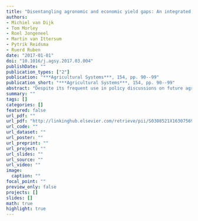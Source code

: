 ```yaml
---
title: "Disentangling agronomic and economic yield gaps: An integrated framework and application"
authors: 
- Michiel van Dijk
- Tom Morley
- Roel Jongeneel
- Martin van Ittersum
- Pytrik Reidsma
- Ruerd Ruben
date: "2017-01-01"
doi: "10.1016/j.agsy.2017.03.004"
publishDate: ""
publication_types: ["2"]
publication: "***Agricultural Systems***, 154, pp. 90--99"
publication_short: "***Agricultural Systems***, 154, pp. 90--99"
abstract: "Despite its frequent use in policy discussions on future agricultural production, both the concept of the yield gap and its determinants are understood differently by economists and agronomists. This study provides a micro-level framework that disentangles and integrates agronomic and economic approaches to yield gap measurement. It decomposes the conventional yield gap indicator into four components that together provide a better understanding of why actual farm yield falls below potential: (1) the technical efficiency yield gap, (2) the allocative yield gap, (3) the economic yield gap and (4) the technology yield gap. The results can be used to inform targeted policy and farming recommendations at plot, farm household, local and national level. The framework is operationalised and tested by combining results from crop models with detailed farm and plot level survey data for maize production in Tanzania."
summary: ""
tags: []
categories: []
featured: false
url_pdf: ""
url_pdf: "http://linkinghub.elsevier.com/retrieve/pii/S0308521X16307569"
url_code: ""
url_dataset: ""
url_poster: ""
url_preprint: ""
url_project: ""
url_slides: ""
url_source: ""
url_video: ""
image: 
  caption: ""
focal_point: ""
preview_only: false
projects: []
slides: []
math: true
highlight: true
---
```

